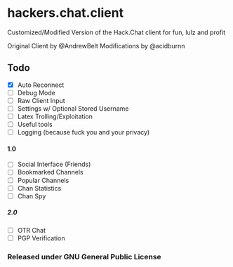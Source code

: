 # hackers.chat.client
Customized/Modified Version of the Hack.Chat client for fun, lulz and profit

Original Client by @AndrewBelt
Modifications by @acidburnn

## Todo
- [x] Auto Reconnect
- [ ] Debug Mode
- [ ] Raw Client Input
- [ ] Settings w/ Optional Stored Username
- [ ] Latex Trolling/Exploitation
- [ ] Useful tools
- [ ] Logging (because fuck you and your privacy)

#### 1.0

- [ ] Social Interface (Friends)
- [ ] Bookmarked Channels
- [ ] Popular Channels
- [ ] Chan Statistics
- [ ] Chan Spy

##### 2.0

- [ ] OTR Chat
- [ ] PGP Verification

### Released under GNU General Public License
